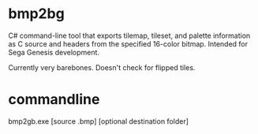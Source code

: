 # bmp2bg
 C# command-line tool that exports tilemap, tileset, and palette information as C source and headers from the specified 16-color bitmap. 
 Intended for Sega Genesis development.

 Currently very barebones. Doesn't check for flipped tiles.

# commandline
bmp2gb.exe [source .bmp] [optional destination folder]
